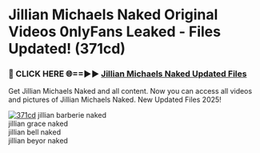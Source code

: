 # Jillian Michaels Naked Original Videos 0nlyFans Leaked - Files Updated! (371cd)

<h3>🔴 CLICK HERE 🌐==►► <a href="https://tinyurl.com/yckcrads" rel="nofollow">Jillian Michaels Naked Updated Files</a></h3>

Get Jillian Michaels Naked and all content. Now you can access all videos and pictures of Jillian Michaels Naked. New Updated Files 2025!

[![371cd](https://i.imgur.com/hpKpOFt.gif)](https://tinyurl.com/yckcrads)
jillian barberie naked<br>
jillian grace naked<br>
jillian bell naked<br>
jillian beyor naked